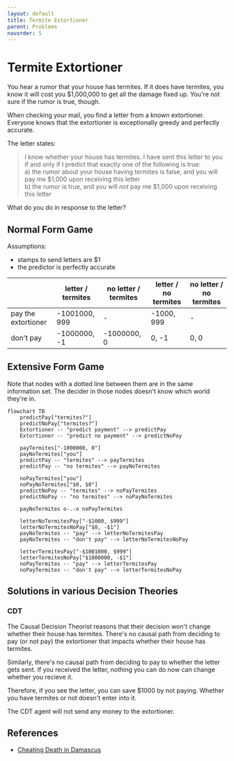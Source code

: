 ```yaml
---
layout: default
title: Termite Extortioner
parent: Problems
navorder: 5
---
```


# Termite Extortioner

You hear a rumor that your house has termites. If it does have termites, you know it will cost you $1,000,000 to get all the damage fixed up. You're not sure if the rumor is true, though.

When checking your mail, you find a letter from a known extortioner. Everyone knows that the extortioner is exceptionally greedy and perfectly accurate.

The letter states:

> I know whether your house has termites. I have sent this letter to you if and only if I predict that exactly one of the following is true:   
> a) the rumor about your house having termites is false, and you will pay me $1,000 upon receiving this letter   
> b) the rumor is true, and you will _not_ pay me $1,000 upon receiving this letter

What do you do in response to the letter?

## Normal Form Game

Assumptions:
* stamps to send letters are $1
* the predictor is perfectly accurate

| | letter / termites | no letter / termites | letter / no termites | no letter / no termites |
|---|---|---|---|---|
| pay the extortioner | -1001000, 999 | - | -1000, 999 | - |
| don't pay  | -1000000, -1 | -1000000, 0 | 0, -1 | 0, 0 |

## Extensive Form Game

Note that nodes with a dotted line between them are in the same information set. The decider in those nodes doesn't know which world they're in.

```mermaid
flowchart TB
    predictPay["termites?"]
    predictNoPay["termites?"]
	Extortioner -- "predict payment" --> predictPay
    Extortioner -- "predict no payment" --> predictNoPay
    
    payTermites["-1000000, 0"]
    payNoTermites["you"]
    predictPay -- "termites" --> payTermites
    predictPay -- "no termites" --> payNoTermites

    noPayTermites["you"]
    noPayNoTermites["$0, $0"]
    predictNoPay -- "termites" --> noPayTermites
    predictNoPay -- "no termites" --> noPayNoTermites

    payNoTermites o-.-o noPayTermites

    letterNoTermitesPay["-$1000, $999"]
    letterNoTermitesNoPay["$0, -$1"]
    payNoTermites -- "pay" --> letterNoTermitesPay
    payNoTermites -- "don't pay" --> letterNoTermitesNoPay

    letterTermitesPay["-$1001000, $999"]
    letterTermitesNoPay["$1000000, -$1"]
    noPayTermites -- "pay" --> letterTermitesPay
    noPayTermites -- "don't pay" --> letterTermitesNoPay
```

## Solutions in various Decision Theories

### CDT

The Causal Decision Theorist reasons that their decision won't change whether their house has termites. There's no causal path from deciding to pay (or not pay) the extortioner that impacts whether their house has termites.

Similarly, there's no causal path from deciding to pay to whether the letter gets sent. If you received the letter, nothing you can do now can change whether you recieve it.

Therefore, if you see the letter, you can save $1000 by not paying. Whether you have termites or not doesn't enter into it.

The CDT agent will not send any money to the extortioner.

## References

* [Cheating Death in Damascus](https://intelligence.org/files/DeathInDamascus.pdf)
